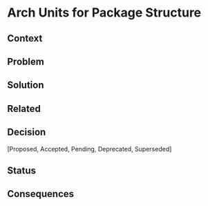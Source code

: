 # Arch Units for Package Structure

## Context

## Problem

## Solution

## Related

## Decision
[Proposed, Accepted, Pending, Deprecated, Superseded]

## Status

## Consequences
